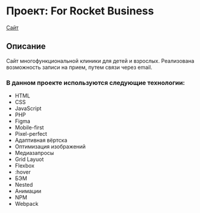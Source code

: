 # Проект: For Rocket Business
[Сайт](https://parfion.github.io/for-rocket-business/)

## Описание
Сайт многофункциональной клиники для детей и взрослых. Реализована возможность записи на прием, путем связи через email.

### В данном проекте используются следующие технологии:
- HTML
- CSS
- JavaScript
- PHP
- Figma
- Mobile-first
- Pixel-perfect
- Адаптивная вёртска
- Оптимизация изображений
- Медиазапросы
- Grid Layuot
- Flexbox
- :hover
- БЭМ
- Nested
- Анимации
- NPM
- Webpack

